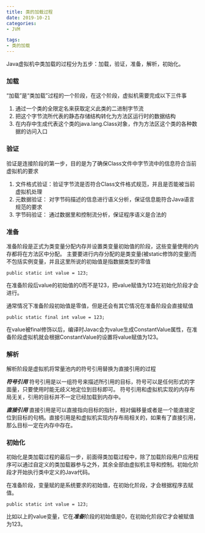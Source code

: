 ```yaml
---
title: 类的加载过程
date: 2019-10-21
categories: 
- JVM

tags:
- 类的加载
---
```


Java虚拟机中类加载的过程分为五步：加载，验证，准备，解析，初始化。
<!--more-->

### 加载


“加载”是“类加载”过程的一个阶段，在这个阶段，虚拟机需要完成以下三件事
1. 通过一个类的全限定名来获取定义此类的二进制字节流
2. 把这个字节流所代表的静态存储结构转化为方法区运行时的数据结构
3. 在内存中生成代表这个类的java.lang.Class对象，作为方法区这个类的各种数据的访问入口


### 验证

验证是连接阶段的第一步，目的是为了确保Class文件中字节流中的信息符合当前虚拟机的要求

1. 文件格式验证：验证字节流是否符合Class文件格式规范，并且是否能被当前虚拟机处理
2. 元数据验证： 对字节码描述的信息进行语义分析，保证信息能符合Java语言规范的要求
3. 字节码验证： 通过数据里和控制流分析，保证程序语义是合法的


### 准备

准备阶段是正式为类变量分配内存并设置类变量初始值的阶段，这些变量使用的内存都将在方法区中分配。  主要要进行内存分配的是类变量(被static修饰的变量)而不包括实例变量，并且这里所说的初始值是指数据类型的零值

```
public static int value = 123;
```
在准备阶段后value的初始值的0而不是123，把value赋值为123在初始化阶段才会进行。

通常情况下准备阶段初始值是零值，但是还会有其它情况在准备阶段会直接赋值
```
public static final int value = 123;
```
在value被final修饰以后，编译时Javac会为value生成ConstantValue属性，在准备阶段虚拟机就会根据ConstantValue的设置将value赋值为123。


### 解析

解析阶段是虚拟机将常量池内的符号引用替换为直接引用的过程

***符号引用***
符号引用是以一组符号来描述所引用的目标，符号可以是任何形式的字面量，只要使用时能无歧义地定位到目标即可。 符号引用和虚拟机实现的内存布局无关，引用的目标并不一定已经加载到内存中。

***直接引用***
直接引用是可以直接指向目标的指针，相对偏移量或者是一个能直接定位到目标的句柄。直接引用是和虚拟机实现内存布局相关的，如果有了直接引用，那么目标一定在内存中存在。

### 初始化

初始化是类加载过程的最后一步，前面得类加载过程中，除了加载阶段用户应用程序可以通过自定义的类加载器参与之外，其余全部由虚拟机主导和控制。初始化阶段才开始执行类中定义的Java代码。

在准备阶段，变量赋的是系统要求的初始值，在初始化阶段，才会根据程序去赋值。

```
public static int value = 123;
```

比如以上的value变量，它在***准备***阶段的初始值是0，在初始化阶段它才会被赋值为123。